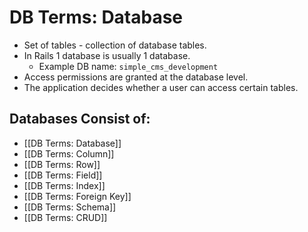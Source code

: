 # DB Terms: Database


- Set of tables - collection of database tables.
- In Rails 1 database is usually 1 database.
  - Example DB name: `simple_cms_development`
- Access permissions are granted at the database level.
- The application decides whether a user can access certain tables.

## Databases Consist of:
- [[DB Terms: Database]]
- [[DB Terms: Column]]
- [[DB Terms: Row]]
- [[DB Terms: Field]]
- [[DB Terms: Index]]
- [[DB Terms: Foreign Key]]
- [[DB Terms: Schema]]
- [[DB Terms: CRUD]]